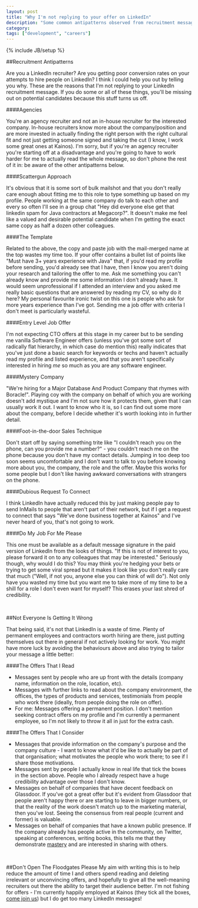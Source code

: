 ```yaml
---
layout: post
title: "Why I'm not replying to your offer on LinkedIn"
description: "Some common antipatterns observed from recruitment messages on LinkedIn - what not to send and how to make your message more likely to be considered."
category: 
tags: ["development", "careers"]
---
```

{% include JB/setup %}

##Recruitment Antipatterns

Are you a LinkedIn recruiter? Are you getting poor conversion rates on your attempts to hire people on LinkedIn? I think I could help you out by telling you why. These are the reasons that I'm not replying to your LinkedIn recruitment message. If you do some or all of these things, you'll be missing out on potential candidates because this stuff turns us off.


####Agencies

You're an agency recruiter and not an in-house recruiter for the interested company. In-house recruiters know more about the company/position and are more invested in actually finding the right person with the right cultural fit and not just getting someone signed and taking the cut (I know, I work some great ones at Kainos). I'm sorry, but if you're an agency recruiter you're starting off at a disadvantage and you're going to have to work harder for me to actually read the whole message, so don't phone the rest of it in: be aware of the other antipatterns below.


####Scattergun Approach

It's obvious that it is some sort of bulk mailshot and that you don't really care enough about fitting me to this role to type something up based on my profile. People working at the same company do talk to each other and every so often I'll see in a group chat "Hey did everyone else get that linkedin spam for Java contractors at Megacorp?". It doesn't make me feel like a valued and desirable potential candidate when I'm getting the exact same copy as half a dozen other colleagues.


####The Template

Related to the above, the copy and paste job with the mail-merged name at the top wastes my time too. If your offer contains a bullet list of points like "Must have 3+ years experience with Java" that, if you'd read my profile before sending, you'd already see that I have, then I know you aren't doing your research and tailoring the offer to me. Ask me something you can't already know and provide me some information I don't already have. It would seem unprofessional if I attended an interview and you asked me really basic questions that are answered by reading my CV, so why do it here? My personal favourite ironic twist on this one is people who ask for more years experience than I've got. Sending me a job offer with criteria I don't meet is particularly wasteful.


####Entry Level Job Offer

I'm not expecting CTO offers at this stage in my career but to be sending me vanilla Software Engineer offers (unless you've got some sort of radically flat hierarchy, in which case do mention this) really indicates that you've just done a basic search for keywords or techs and haven't actually read my profile and listed experience, and that you aren't specifically interested in hiring _me_ so much as you are any software engineer.


####Mystery Company

"We're hiring for a Major Database And Product Company that rhymes with Boracle!". Playing coy with the company on behalf of which you are working doesn't add mystique and I'm not sure how it protects them, given that I can usually work it out. I want to know who it is, so I can find out some more about the company, before I decide whether it's worth looking into in further detail.


####Foot-in-the-door Sales Technique

Don't start off by saying something trite like "I couldn't reach you on the phone, can you provide me a number?" - you couldn't reach me on the phone because you don't have my contact details. Jumping in too deep too soon seems uncomfortable and I don't want to talk to you before knowing more about you, the company, the role and the offer. Maybe this works for some people but I don't like having awkward conversations with strangers on the phone.


####Dubious Request To Connect

I think LinkedIn have actually reduced this by just making people pay to send InMails to people that aren't part of their network, but if I get a request to connect that says "We've done business together at Kainos" and I've never heard of you, that's not going to work.


####Do My Job For Me Please

This one must be available as a default message signature in the paid version of LinkedIn from the looks of things. "If this is not of interest to you, please forward it on to any colleagues that may be interested." Seriously though, why would I do this? You may think you're hedging your bets or trying to get some viral spread but it makes it look like you don't really care that much ("Well, if not you, anyone else you can think of will do"). Not only have you wasted my time but you want me to take more of my time to be a shill for a role I don't even want for myself? This erases your last shred of credibility.

<br />

##Not Everyone Is Getting It Wrong

That being said, it's not that LinkedIn is a waste of time. Plenty of permanent employees and contractors worth hiring are there, just putting themselves out there in general if not actively looking for work. You might have more luck by avoiding the behaviours above and also trying to tailor your message a little better:


####The Offers That I Read

- Messages sent by people who are up front with the details (company name, information on the role, location, etc).
- Messages with further links to read about the company environment, the offices, the types of products and services, testimonials from people who work there (ideally, from people doing the role on offer).
- For me: Messages offering a permanent position. I don't mention seeking contract offers on my profile and I'm currently a permanent employee, so I'm not likely to throw it all in just for the extra cash.


####The Offers That I Consider

- Messages that provide information on the company's purpose and the company culture - I want to know what it'd be like to actually be part of that organisation; what motivates the people who work there; to see if I share those motivations.
- Messages sent by people I actually know in real life that tick the boxes in the section above. People who I already respect have a huge credibility advantage over those I don't know.
- Messages on behalf of companies that have decent feedback on Glassdoor. If you've got a great offer but it's evident from Glassdoor that people aren't happy there or are starting to leave in bigger numbers, or that the reality of the work doesn't match up to the marketing material, then you've lost. Seeing the consensus from real people (current and former) is valuable.
- Messages on behalf of companies that have a known public presence. If the company already has people active in the community, on Twitter, speaking at conferences, writing books, this tells me that they demonstrate [mastery](https://www.youtube.com/watch?v=u6XAPnuFjJc) and are interested in sharing with others.

<br />


##Don't Open The Floodgates Please
My aim with writing this is to help reduce the amount of time I and others spend reading and deleting irrelevant or unconvincing offers, and hopefully to give all the well-meaning recruiters out there the ability to target their audience better. I'm not fishing for offers - I'm currently happily employed at Kainos (they tick all the boxes, [come join us](https://www.kainos.com/careers/)) but I do get too many LinkedIn messages!